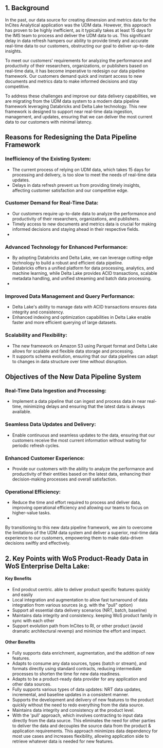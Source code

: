 ## 1. Background

In the past, our data source for creating dimension and metrics data for the InCites Analytical application was the UDM data. However, this approach has proven to be highly inefficient, as it typically takes at least 15 days for the IMS team to process and deliver the UDM data to us. This significant delay in data refresh hampers our ability to provide timely and accurate real-time data to our customers, obstructing our goal to deliver up-to-date insights.

To meet our customers' requirements for analyzing the performance and productivity of their researchers, organizations, or publishers based on real-time data, it has become imperative to redesign our data pipeline framework. Our customers demand quick and instant access to new documents and metrics data to make informed decisions and stay competitive.

To address these challenges and improve our data delivery capabilities, we are migrating from the UDM data system to a modern data pipeline framework leveraging Databricks and Delta Lake technology. This new framework is designed to support near real-time data ingestion, management, and updates, ensuring that we can deliver the most current data to our customers with minimal latency.

## Reasons for Redesigning the Data Pipeline Framework

### Inefficiency of the Existing System:

- The current process of relying on UDM data, which takes 15 days for processing and delivery, is too slow to meet the needs of real-time data updates.
- Delays in data refresh prevent us from providing timely insights, affecting customer satisfaction and our competitive edge.

### Customer Demand for Real-Time Data:

- Our customers require up-to-date data to analyze the performance and productivity of their researchers, organizations, and publishers.
- Timely access to new documents and metrics data is crucial for making informed decisions and staying ahead in their respective fields.
- 
### Advanced Technology for Enhanced Performance:

- By adopting Databricks and Delta Lake, we can leverage cutting-edge technology to build a robust and efficient data pipeline.
- Databricks offers a unified platform for data processing, analytics, and machine learning, while Delta Lake provides ACID transactions, scalable metadata handling, and unified streaming and batch data processing.
- 
### Improved Data Management and Query Performance:

- Delta Lake's ability to manage data with ACID transactions ensures data integrity and consistency.
- Enhanced indexing and optimization capabilities in Delta Lake enable faster and more efficient querying of large datasets.

### Scalability and Flexibility:

- The new framework on Amazon S3 using Parquet format and Delta Lake allows for scalable and flexible data storage and processing.
- It supports schema evolution, ensuring that our data pipelines can adapt to changes in data structure over time without disruption.

## Objectives of the New Data Pipeline System

### Real-Time Data Ingestion and Processing:

- Implement a data pipeline that can ingest and process data in near real-time, minimizing delays and ensuring that the latest data is always available.

### Seamless Data Updates and Delivery:

- Enable continuous and seamless updates to the data, ensuring that our customers receive the most current information without waiting for periodic refresh cycles.

### Enhanced Customer Experience:

- Provide our customers with the ability to analyze the performance and productivity of their entities based on the latest data, enhancing their decision-making processes and overall satisfaction.

### Operational Efficiency:

- Reduce the time and effort required to process and deliver data, improving operational efficiency and allowing our teams to focus on higher-value tasks.
- 
By transitioning to this new data pipeline framework, we aim to overcome the limitations of the UDM data system and deliver a superior, real-time data experience to our customers, empowering them to make data-driven decisions swiftly and effectively.


## 2. Key Points with WoS Product-Ready Data in WoS Enterprise Delta Lake:

#### Key Benefits 
- End prodcut centric. able to deliver product specific features quickly and easily
- Local integration and augmentation to allow fast turnaround of data integration from various sources (e.g. with the "pull" option)
- Support all essential data delivery scenarios (NRT, batch, baseline)
- Maintains data integrity and consistency. keeping WoS product family in sync with each other
- Support evolution path from InCites to RI, or other product (avoid dramatic architectural revemp) and minimize the effort and impact.

#### Other Benefits
- Fully supports data enrichment, augmentation, and the addition of new features.
- Adapts to consume any data sources, types (batch or stream), and formats directly using standard contracts, reducing intermediate processes to shorten the time for new data readiness.
- Adapts to be a product-ready data provider for any application and other data sources.
- Fully supports various types of data updates: NRT data updates, incremental, and baseline updates in a consistent manner.
- Supports the development and delivery of new features to the product quickly without the need to redo everything from the data source.
- Maintains data integrity and consistency at the product level.
- With the 'pull' approach, which involves contracting to input data directly from the data source. This eliminates the need for other parties to deliver the data and decouples the source data from the product & application requirements. This approach minimizes data dependency for most use cases and increases flexibility, allowing application side to retrieve whatever data is needed for new features.